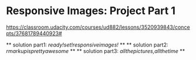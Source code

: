 # Responsive Images: Project Part 1 #
https://classroom.udacity.com/courses/ud882/lessons/3520939843/concepts/37681789440923#

** solution part1: _ready!set!responsiveimages!_ **
** solution part2: _rmarkupisprettyawesome_ **
** solution part3: _allthepictures,allthetime_ **